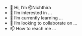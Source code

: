 - 👋 Hi, I’m @Nichthira
- 👀 I’m interested in ...
- 🌱 I’m currently learning ...
- 💞️ I’m looking to collaborate on ...
- 📫 How to reach me ...

<!---
Nichthira/Nichthira is a ✨ special ✨ repository because its `README.md` (this file) appears on your GitHub profile.
You can click the Preview link to take a look at your changes.
--->
